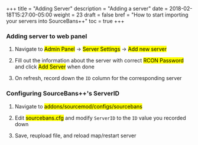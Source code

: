 +++
title = "Adding Server"
description = "Adding a server"
date = 2018-02-18T15:27:00-05:00
weight = 23
draft = false
bref = "How to start importing your servers into SourceBans++"
toc = true
+++

### Adding server to web panel

1.  Navigate to <mark>Admin Panel</mark> -> <mark>Server Settings</mark> -> <mark>Add new server</mark>

2.  Fill out the information about the server with correct <mark>RCON Password</mark> and click <mark>Add Server</mark> when done

3.  On refresh, record down the `ID` column for the corresponding server

### Configuring SourceBans++'s ServerID

1.  Navigate to <mark>addons/sourcemod/configs/sourcebans</mark>

2.  Edit <mark>sourcebans.cfg</mark> and modify `ServerID` to the `ID` value you recorded down

3.  Save, reupload file, and reload map/restart server
